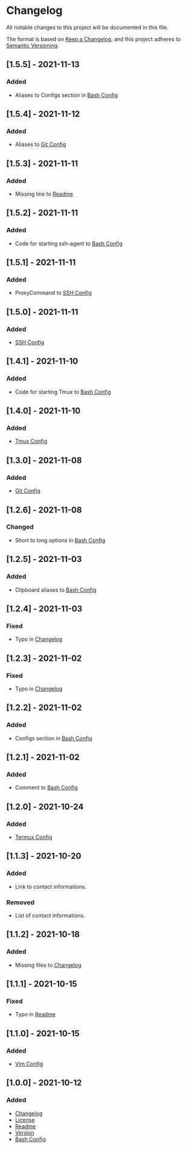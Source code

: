# Changelog
All notable changes to this project will be documented in this file.

The format is based on [Keep a Changelog](https://keepachangelog.com/en/1.0.0/),
and this project adheres to [Semantic Versioning](https://semver.org/spec/v2.0.0.html).

## [1.5.5] - 2021-11-13
### Added
- Aliases to Configs section in [Bash Config](home/.bashrc)

## [1.5.4] - 2021-11-12
### Added
- Aliases to [Git Config](home/.config/git/config)

## [1.5.3] - 2021-11-11
### Added
- Missing line to [Readme](README.md)

## [1.5.2] - 2021-11-11
### Added
- Code for starting ssh-agent to [Bash Config](home/.bashrc)

## [1.5.1] - 2021-11-11
### Added
- ProxyCommand to [SSH Config](home/.ssh/config)

## [1.5.0] - 2021-11-11
### Added
- [SSH Config](home/.ssh/config)

## [1.4.1] - 2021-11-10
### Added
- Code for starting Tmux to [Bash Config](home/.bashrc)

## [1.4.0] - 2021-11-10
### Added
- [Tmux Config](home/.tmux.conf)

## [1.3.0] - 2021-11-08
### Added
- [Git Config](home/.config/git/config)

## [1.2.6] - 2021-11-08
### Changed
- Short to long options in [Bash Config](home/.bashrc)

## [1.2.5] - 2021-11-03
### Added
- Clipboard aliases to [Bash Config](home/.bashrc)

## [1.2.4] - 2021-11-03
### Fixed
- Typo in [Changelog](CHANGELOG.md)

## [1.2.3] - 2021-11-02
### Fixed
- Typo in [Changelog](CHANGELOG.md)

## [1.2.2] - 2021-11-02
### Added
- Configs section in [Bash Config](home/.bashrc)

## [1.2.1] - 2021-11-02
### Added
- Comment to [Bash Config](home/.bashrc)

## [1.2.0] - 2021-10-24
### Added
- [Termux Config](home/.termux/termux.properties)

## [1.1.3] - 2021-10-20
### Added
- Link to contact informations.

### Removed
- List of contact informations.

## [1.1.2] - 2021-10-18
### Added
- Missing files to [Changelog](CHANGELOG.md)

## [1.1.1] - 2021-10-15
### Fixed
- Typo in [Readme](README.md)

## [1.1.0] - 2021-10-15
### Added
- [Vim Config](home/.vimrc)

## [1.0.0] - 2021-10-12
### Added
- [Changelog](CHANGELOG.md)
- [License](LICENSE)
- [Readme](README.md)
- [Version](VERSION)
- [Bash Config](home/.bashrc)
